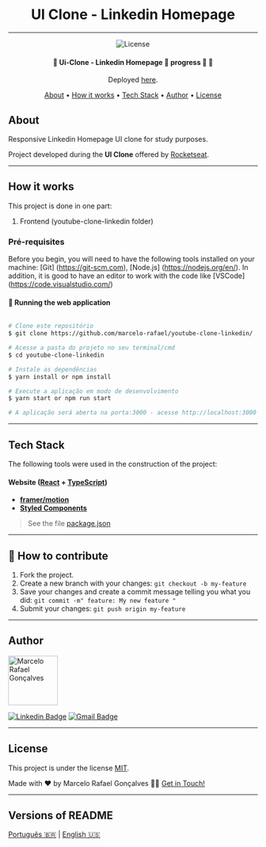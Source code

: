 <h1 align="center">
UI Clone - Linkedin Homepage
</h1>

<hr>

<p align="center">
    
   <img alt="License" src="https://img.shields.io/badge/license-MIT-brightgreen">
   
</p>

<h4 align="center"> 
	🚧  Ui-Clone - Linkedin Homepage 🚀 progress 🚀 🚧
</h4>
<p align="center">Deployed <a href="https://youtube-clone-motion-typeform-homepage.netlify.app/">here</a>.</p>

<p align="center">
 <a href="#about">About</a> •
 <a href="#how-it-works">How it works</a> • 
 <a href="#tech-stack">Tech Stack</a> • 
 <a href="#author">Author</a> • 
 <a href="#user-content-license">License</a>
</p>

## About

Responsive Linkedin Homepage UI clone for study purposes.

Project developed during the **UI Clone** offered by [Rocketseat](https://www.youtube.com/watch?v=O2xM5H7Ooj4&list=PL85ITvJ7FLohTZv9cC5-PrZ39Q3cugWqp&index=11).

---

## How it works

This project is done in one part:

1. Frontend (youtube-clone-linkedin folder)

### Pré-requisites

Before you begin, you will need to have the following tools installed on your machine:
[Git] (https://git-scm.com), [Node.js] (https://nodejs.org/en/).
In addition, it is good to have an editor to work with the code like [VSCode] (https://code.visualstudio.com/)

#### 🧭 Running the web application

```bash

# Clone este repositório
$ git clone https://github.com/marcelo-rafael/youtube-clone-linkedin/

# Acesse a pasta do projeto no seu terminal/cmd
$ cd youtube-clone-linkedin

# Instale as dependências
$ yarn install or npm install

# Execute a aplicação em modo de desenvolvimento
$ yarn start or npm run start

# A aplicação será aberta na porta:3000 - acesse http://localhost:3000

```

---

## Tech Stack

The following tools were used in the construction of the project:

#### **Website**  ([React](https://reactjs.org/)  +  [TypeScript](https://www.typescriptlang.org/))

-   **[framer/motion](https://github.com/framer/motion)**
-   **[Styled Components](https://github.com/styled-components/styled-components)**

> See the file  [package.json](https://github.com/marcelo-rafael/youtube-clone-linkedin/blob/master/package.json)

---

## 💪 How to contribute

1. Fork the project.
2. Create a new branch with your changes: `git checkout -b my-feature`
3. Save your changes and create a commit message telling you what you did: `git commit -m" feature: My new feature "`
4. Submit your changes: `git push origin my-feature`

---

## Author

<img  border-radius="50px" src="https://avatars0.githubusercontent.com/u/29902777?s=460&u=61d43667f33a45eb000a2af216e4abeb2d4a6717&v=4" width="100px" alt="Marcelo Rafael Gonçalves"/>

[![Linkedin Badge](https://img.shields.io/badge/-Marcelo-blue?style=flat-square&logo=Linkedin&logoColor=white&link=https://www.linkedin.com/in/marcelo-rafael-gonçalves/)](https://www.linkedin.com/in/marcelo-rafael-gonçalves/) 
[![Gmail Badge](https://img.shields.io/badge/-marcelo.rafael.goncalves@gmail.com-c14438?style=flat-square&logo=Gmail&logoColor=white&link=mailto:marcelo.rafael.goncalves@gmail.com)](mailto:marcelo.rafael.goncalves@gmail.com)

---

## License

This project is under the license [MIT](./LICENSE).


Made with ❤️ by Marcelo Rafael Gonçalves 👋🏽 [Get in Touch!](https://www.linkedin.com/in/marcelo-rafael-gonçalves/)

---

##  Versions of README

[Português 🇧🇷](./README.md)  |  [English 🇺🇸](./README-en.md)
